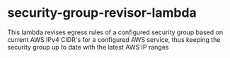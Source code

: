 # security-group-revisor-lambda
This lambda revises egress rules of a configured security group based on current AWS IPv4 CIDR's for a configured AWS service, thus keeping the security group up to date with the latest AWS IP ranges
